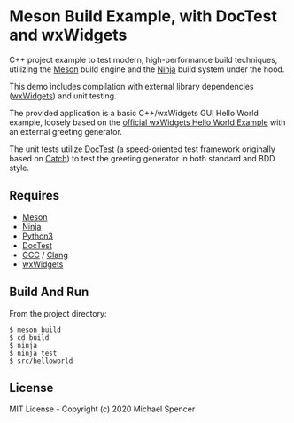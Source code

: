 # Meson Build Example, with DocTest and wxWidgets

C++ project example to test modern, high-performance build techniques, utilizing the [Meson](https://mesonbuild.com/) build engine and the [Ninja](https://ninja-build.org/) build system under the hood.

This demo includes compilation with external library dependencies ([wxWidgets](https://www.wxwidgets.org/)) and unit testing.

The provided application is a basic C++/wxWidgets GUI Hello World example, loosely based on the [official wxWidgets Hello World Example](https://docs.wxwidgets.org/stable/overview_helloworld.html) with an external greeting generator.

The unit tests utilize [DocTest](https://github.com/onqtam/doctest) (a speed-oriented test framework originally based on [Catch](https://github.com/catchorg/Catch2)) to test the greeting generator in both standard and BDD style.


## Requires

* [Meson](https://mesonbuild.com/)
* [Ninja](https://ninja-build.org/)
* [Python3](https://www.python.org/)
* [DocTest](https://github.com/onqtam/doctest)
* [GCC](https://gcc.gnu.org/) / [Clang](https://clang.llvm.org/)
* [wxWidgets](https://www.wxwidgets.org/)


## Build And Run

From the project directory:
```
$ meson build
$ cd build
$ ninja
$ ninja test
$ src/helloworld
```

## License

MIT License - Copyright (c) 2020 Michael Spencer